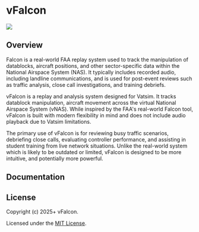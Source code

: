 # vFalcon
![](https://img.shields.io/badge/version-v0.0.2-red)

## Overview
Falcon is a real-world FAA replay system used to track the manipulation of datablocks, aircraft positions, and other sector-specific data within the National Airspace System (NAS).
It typically includes recorded audio, including landline communications, and is used for post-event reviews such as traffic analysis, close call investigations, and training debriefs.

vFalcon is a replay and analysis system designed for Vatsim. It tracks datablock manipulation, aircraft movement across the virtual National Airspace System (vNAS).
While inspired by the FAA's real-world Falcon tool, vFalcon is built with modern flexibility in mind and does not include audio playback due to Vatsim limitations.

The primary use of vFalcon is for reviewing busy traffic scenarios, debriefing close calls, evaluating controller performance, and assisting in student training from live network situations. 
Unlike the real-world system which is likely to be outdated or limited, vFalcon is designed to be more intuitive, and potentially more powerful.

## Documentation

## License

Copyright (c) 2025+ vFalcon.

Licensed under the [MIT License](https://mit-license.org/).
